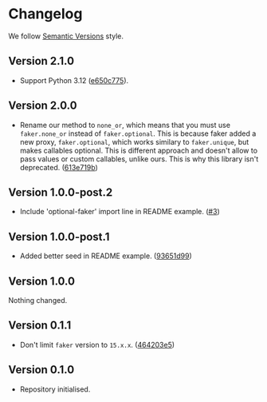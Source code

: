 # Changelog

We follow [Semantic Versions](https://semver.org/) style.


## Version 2.1.0

- Support Python 3.12 ([e650c775](https://github.com/PerchunPak/optional-faker/commit/e650c775d1258334f0cc545a1aa51549d3e63d70)).


## Version 2.0.0

- Rename our method to `none_or`, which means that you must use `faker.none_or` instead of `faker.optional`. This is because faker added a new proxy, `faker.optional`, which works similary to `faker.unique`, but makes callables optional. This is different approach and doesn't allow to pass values or custom callables, unlike ours. This is why this library isn't deprecated. ([613e719b](https://github.com/PerchunPak/optional-faker/commit/613e719ba87bc22035415e8fffd2f018920fe82e))


## Version 1.0.0-post.2

- Include 'optional-faker' import line in README example. ([#3](https://github.com/PerchunPak/optional-faker/pull/3))


## Version 1.0.0-post.1

- Added better seed in README example. ([93651d99](https://github.com/PerchunPak/optional-faker/commit/93651d99a6d9515f1022e99882f7dabb79a8e7b3))


## Version 1.0.0

Nothing changed.


## Version 0.1.1

- Don't limit `faker` version to `15.x.x`. ([464203e5](https://github.com/PerchunPak/optional-faker/commit/464203e5464e2ff085499802746572ef01eba9b3))


## Version 0.1.0

- Repository initialised.
